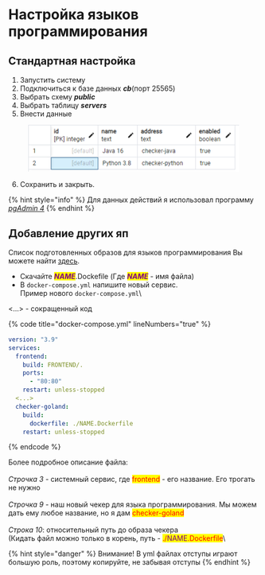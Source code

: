# Настройка языков программирования

## Стандартная настройка

1. Запустить систему
2. Подключиться к базе данных _**cb**_(порт 25565)
3. Выбрать схему _**public**_
4. Выбрать таблицу _**servers**_
5. Внести данные

<figure><img src="../.gitbook/assets/image.png" alt=""><figcaption></figcaption></figure>

6. Сохранить и закрыть.

{% hint style="info" %}
Для данных действий я использовал программу [_pgAdmin 4_](https://www.pgadmin.org/)
{% endhint %}

## Добавление других яп

Список подготовленных образов для языков программирования Вы можете найти [здесь](obrazy-chekerov.md).



* Скачайте _<mark style="color:purple;">**NAME**</mark>_.Dockefile (Где _<mark style="color:purple;">**NAME**</mark>_ - имя файла)
* В `docker-compose.yml` напишите новый сервис.\
  Пример нового `docker-compose.yml`\


<...> - сокращенный код

{% code title="docker-compose.yml" lineNumbers="true" %}
```yaml
version: "3.9"
services:
  frontend:
    build: FRONTEND/.
    ports:
      - "80:80"
    restart: unless-stopped
  <...>
  checker-goland:
    build:
      dockerfile: ./NAME.Dockerfile
    restart: unless-stopped

```
{% endcode %}

Более подробное описание файла:\
\
_Строчка 3_ - системный сервис, где <mark style="color:red;">frontend</mark> - его название. Его трогать не нужно\
\
_Строчка 9_ - наш новый чекер для языка программирования. Мы можем дать ему любое название, но я дам <mark style="color:red;">checker-goland</mark>\
\
_Строка 10_: относительный путь до образа чекера\
(Кидать файл можно только в корень, путь - <mark style="color:red;">./</mark><mark style="color:purple;">NAME</mark><mark style="color:red;">.Dockerfile</mark>\


{% hint style="danger" %}
Внимание! В yml файлах отступы играют большую роль, поэтому копируйте, не забывая отступы
{% endhint %}

